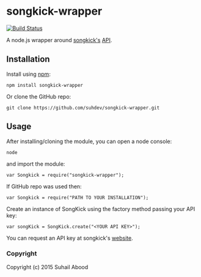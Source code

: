 # songkick-wrapper

[![Build Status](https://secure.travis-ci.org/suhdev/songkick-wrapper.png)](http://travis-ci.org/suhdev/songkick-wrapper)

A node.js wrapper around [songkick's](http://www.songkick.com) [API](http://www.songkick.com/developer).

## Installation

Install using [npm](https://npmjs.org):

    npm install songkick-wrapper

Or clone the GitHub repo:

    git clone https://github.com/suhdev/songkick-wrapper.git

## Usage

After installing/cloning the module, you can open a node console:

    node

and import the module:

    var Songkick = require("songkick-wrapper");

If GitHub repo was used then: 

    var Songkick = require("PATH TO YOUR INSTALLATION");

Create an instance of SongKick using the factory method passing your API key:

    var songKick = SongKick.create("<YOUR API KEY>");

You can request an API key at songkick's [website](http://www.songkick.com/api_key_requests/new).

### Copyright
Copyright (c) 2015 Suhail Abood